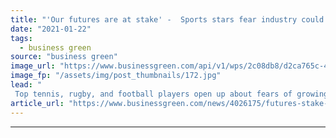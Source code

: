 ```yaml
---
title: "'Our futures are at stake' -  Sports stars fear industry could be defeated by escalating climate impacts"
date: "2021-01-22"
tags: 
  - business green
source: "business green"
image_url: "https://www.businessgreen.com/api/v1/wps/2c08db8/d2ca765c-46e1-483e-b562-d8a08db67f3f/3/flooded-football-iStock-1208004218-185x114.jpg"
image_fp: "/assets/img/post_thumbnails/172.jpg"
lead: "
 Top tennis, rugby, and football players open up about fears of growing impacts of volatile weather on sports in new ECIU podcast ..."
article_url: "https://www.businessgreen.com/news/4026175/futures-stake-sports-stars-fear-industry-defeated-escalating-climate-impacts"
---
```


---
